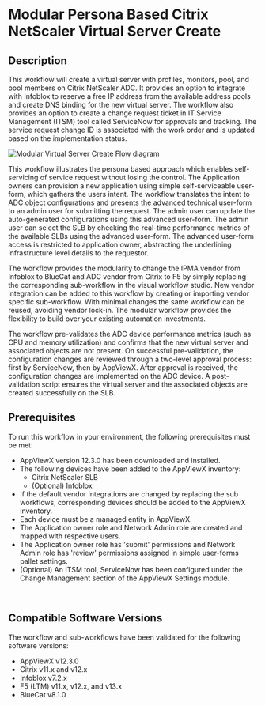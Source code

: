 <h1>Modular Persona Based Citrix NetScaler Virtual Server Create</h1>
<h2>Description</h2>
<p>This workflow will create a virtual server with profiles, monitors, pool, and pool members on Citrix NetScaler ADC. It provides an option to integrate with Infoblox to reserve a free IP address from the available address pools and create DNS binding for the new virtual server. The workflow also provides an option to create a change request ticket in IT Service Management (ITSM) tool called ServiceNow for approvals and tracking. The service request change ID is associated with the work order and is updated based on the implementation status.</p>
<p><img src="Load-Balancers/Modular Persona based Citrix NetScaler Virtual Server Create/img/Modular Persona based VIP create flow diagram.png" alt="Modular Virtual Server Create Flow diagram " /></p>
<p>This workflow illustrates the persona based approach which enables self-servicing of service request without losing the control.&nbsp;The Application owners can provision a new application using simple self-serviceable user-form, which gathers the users intent. The workflow translates the intent to ADC object configurations and presents the advanced technical user-form to an admin user for submitting the request. The admin user can update the auto-generated configurations using this advanced user-form. The admin user can select the SLB by checking the real-time performance metrics of the available SLBs using the advanced user-form. The advanced user-form access is restricted to application owner, abstracting the underlining infrastructure level details to the requestor.</p>
<p>The workflow provides the modularity to change the IPMA vendor from Infoblox to BlueCat and ADC vendor from Citrix to F5 by simply replacing the corresponding sub-workflow in the visual workflow studio. New vendor integration can be added to this workflow by creating or importing vendor specific sub-workflow. With minimal changes the same workflow can be reused, avoiding vendor lock-in. The modular workflow provides the flexibility to build over your existing automation investments.</p>
<p class="p1">The workflow pre-validates the ADC device performance metrics (such as CPU and memory utilization) and confirms that the new virtual server and associated objects are not present. On successful pre-validation, the configuration changes are reviewed through a two-level approval process: first by ServiceNow, then by AppViewX. After approval is received, the configuration changes are implemented on the ADC device. A post-validation script ensures the virtual server and the associated objects are created successfully on the SLB.</p>
<h2 class="p1"><strong>Prerequisites </strong></h2>
<p class="p2">To run this workflow in your environment, the following prerequisites must be met:</p>
<ul>
<li class="p3">AppViewX version 12.3.0 has been downloaded and installed.</li>
<li class="p2">The following devices have been added to the AppViewX inventory:
<ul>
<li class="p2">Citrix NetScaler SLB</li>
<li class="p2">(Optional) Infoblox</li>
</ul>
</li>
<li class="p2">If the default vendor integrations are changed by replacing the sub workflows, corresponding devices should be added to the AppViewX inventory.</li>
<li class="p3">Each device must be a managed entity in AppViewX.</li>
<li class="p3">The Application owner role and Network Admin role are created and mapped with respective users.</li>
<li class="p3">The Application owner role has 'submit' permissions and Network Admin role has 'review' permissions assigned in simple user-forms pallet settings.&nbsp;</li>
<li class="p2">(Optional) An ITSM tool, ServiceNow has been configured under the Change Management section of the AppViewX Settings module.</li>
</ul>
<p class="p5">&nbsp;</p>
<h2 class="p1"><strong>Compatible Software Versions </strong></h2>
<p class="p2">The workflow and sub-workflows have been validated for the following software versions:</p>
<ul>
<li class="p3">AppViewX v12.3.0</li>
<li class="p3">Citrix v11.x and v12.x</li>
<li class="p3">Infoblox v7.2.x</li>
<li>F5 (LTM) v11.x, v12.x, and v13.x</li>
<li class="p2">BlueCat v8.1.0</li>
</ul>
<p class="p1">&nbsp;</p>